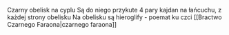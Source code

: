 Czarny obelisk na cyplu
Są do niego przykute 4 pary kajdan na łańcuchu, z każdej strony obelisku
Na obelisku są hieroglify - poemat ku czci [[Bractwo Czarnego Faraona|czarnego faraona]]


